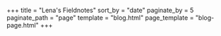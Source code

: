 +++
title = "Lena's Fieldnotes"
sort_by = "date"
paginate_by = 5
paginate_path = "page"
template = "blog.html"
page_template = "blog-page.html"
+++
